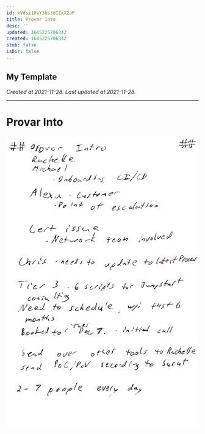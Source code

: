 ```yaml
---
id: xVdsi1OvY3bs3dIZxX2aP
title: Provar Into
desc: ''
updated: 1645225706342
created: 1645225706342
stub: false
isDir: false
---
```

My Template
---

_Created at 2021-11-28._
_Last updated at 2021-11-28._




---

# Provar Into


![Provar Into.jpg](assets/Provar-Into.jpg)

